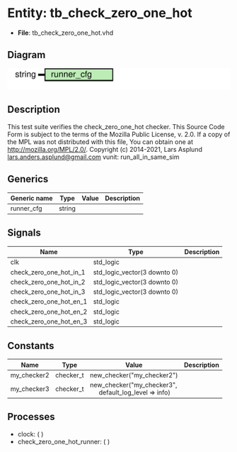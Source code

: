 # Entity: tb_check_zero_one_hot

- **File**: tb_check_zero_one_hot.vhd
## Diagram

![Diagram](tb_check_zero_one_hot.svg "Diagram")
## Description

This test suite verifies the check_zero_one_hot checker.
This Source Code Form is subject to the terms of the Mozilla Public
License, v. 2.0. If a copy of the MPL was not distributed with this file,
You can obtain one at http://mozilla.org/MPL/2.0/.
Copyright (c) 2014-2021, Lars Asplund lars.anders.asplund@gmail.com
vunit: run_all_in_same_sim
## Generics

| Generic name | Type   | Value | Description |
| ------------ | ------ | ----- | ----------- |
| runner_cfg   | string |       |             |
## Signals

| Name                     | Type                         | Description |
| ------------------------ | ---------------------------- | ----------- |
| clk                      | std_logic                    |             |
| check_zero_one_hot_in_1  | std_logic_vector(3 downto 0) |             |
|  check_zero_one_hot_in_2 | std_logic_vector(3 downto 0) |             |
|  check_zero_one_hot_in_3 | std_logic_vector(3 downto 0) |             |
| check_zero_one_hot_en_1  | std_logic                    |             |
|  check_zero_one_hot_en_2 | std_logic                    |             |
|  check_zero_one_hot_en_3 | std_logic                    |             |
## Constants

| Name        | Type      | Value                                                                                      | Description |
| ----------- | --------- | ------------------------------------------------------------------------------------------ | ----------- |
| my_checker2 | checker_t |  new_checker("my_checker2")                                                                |             |
| my_checker3 | checker_t |  new_checker("my_checker3",<br><span style="padding-left:20px"> default_log_level => info) |             |
## Processes
- clock: (  )
- check_zero_one_hot_runner: (  )
